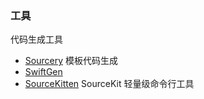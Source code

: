 
### 工具

代码生成工具

- [Sourcery](https://github.com/krzysztofzablocki/Sourcery) 模板代码生成
- [SwiftGen](https://github.com/SwiftGen/SwiftGen)
- [SourceKitten](https://github.com/jpsim/SourceKitten) SourceKit 轻量级命令行工具